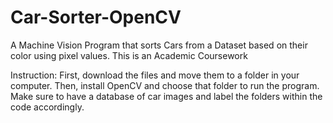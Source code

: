# Car-Sorter-OpenCV
A Machine Vision Program that sorts Cars from a Dataset based on their color using pixel values. This is an Academic Coursework

Instruction:
First, download the files and move them to a folder in your computer. Then, install OpenCV and choose that folder to run the program. Make sure to have a database of car images and label the folders within the code accordingly.
